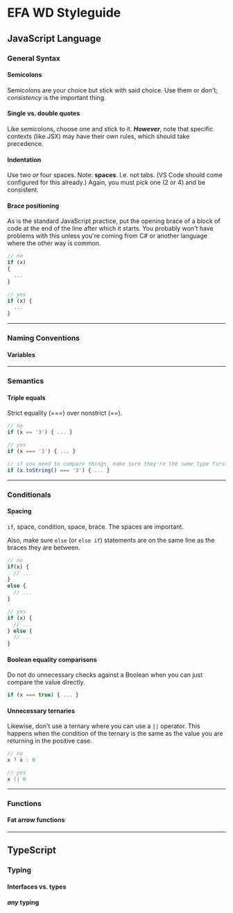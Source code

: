 # EFA WD Styleguide

## JavaScript Language


### General Syntax

#### **Semicolons**

Semicolons are your choice but stick with said choice. Use them or don't; *consistency* is the important thing.

#### **Single vs. double quotes**

Like semicolons, choose one and stick to it.
***However***, note that specific contexts (like JSX) may have their own rules,
which should take precedence.

#### **Indentation**

Use two *or* four spaces. Note: **spaces**. I.e. not tabs. (VS Code should come configured for this already.)
Again, you must pick one (2 or 4) and be consistent.


#### **Brace positioning**

As is the standard JavaScript practice, put the opening brace of a block of code
at the end of the line after which it starts.
You probably won't have problems with this unless you're coming from C# or another language where the other way is common.

```js
// no
if (x)
{
  ...
}

// yes
if (x) {
  ...
}
```

-------------------------------------------------------------------------------
### Naming Conventions

#### **Variables**






-------------------------------------------------------------------------------
### Semantics

#### **Triple equals**

Strict equality (===) over nonstrict (==).

```js
// no
if (x == '3') { ... }

// yes
if (x === '3') { ... }

// if you need to compare things, make sure they're the same type first
if (x.toString() === '3') { ... }
```






-------------------------------------------------------------------------------
### Conditionals



#### **Spacing**

`if`, space, condition, space, brace. The spaces are important.

Also, make sure `else` (or `else if`) statements are on the same line as the braces they are between.

```js
// no
if(x) {
  // ...
}
else {
  // ...
}

// yes
if (x) {
  // ...
} else {
  // ...
}
```



#### **Boolean equality comparisons**

Do not do unnecessary checks against a Boolean when you can just compare the value directly.

```js
if (x === true) { ... }
```


#### **Unnecessary ternaries**

Likewise, don't use a ternary where you can use a `||` operator.
This happens when the condition of the ternary is the same as the value you are returning in the positive case.

```js
// no
x ? x : 0

// yes
x || 0
```




-------------------------------------------------------------------------------
### Functions

#### **Fat arrow functions**









-------------------------------------------------------------------------------
## TypeScript

### Typing

#### **Interfaces vs. types**



***any* typing**